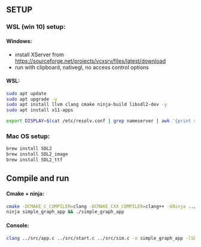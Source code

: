 ## SETUP
### WSL (win 10) setup:

#### Windows:
- install XServer from https://sourceforge.net/projects/vcxsrv/files/latest/download
- run with clipboard, nativegl, no access control options

#### WSL:
```bash
sudo apt update
sudo apt upgrade -y
sudo apt install llvm clang cmake ninja-build libsdl2-dev -y
sudo apt install x11-apps

export DISPLAY=$(cat /etc/resolv.conf | grep nameserver | awk '{print $2}'):0.0
```

### Mac OS setup:

```bash
brew install SDL2
brew install SDL2_image
brew install SDL2_ttf
```


## Compile and run

#### Cmake + ninja:
```bash
cmake -DCMAKE_C_COMPILER=clang -DCMAKE_CXX_COMPILER=clang++ -GNinja ../
ninja simple_graph_app && ./simple_graph_app
```

#### Console:

```bash
clang ../src/app.c ../src/start.c ../src/sim.c -o simple_graph_app -lSDL2 -I../include
```
